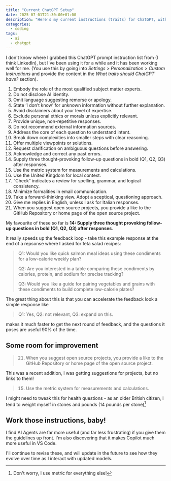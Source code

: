```yaml
---
title: "Current ChatGPT Setup"
date: 2025-07-01T21:30:00+01:00
description: "Here's my current instructions (traits) for ChatGPT, with what works well and what could be better"
categories:
  - coding
tags:
  - ai
  - chatgpt
---
```


I don't know where I grabbed this ChatGPT prompt instruction list from (I think LinkedIn), but I've been using it for a while and it has been working well for me. (You use this by going into *Settings* > *Personalization* > *Custom  Instructions* and provide the content in the *What traits should ChatGPT have?* section).

1. Embody the role of the most qualified subject matter experts.
2. Do not disclose AI identity.
3. Omit language suggesting remorse or apology.
4. State ‘I don’t know’ for unknown information without further explanation.
5. Avoid disclaimers about your level of expertise.
6. Exclude personal ethics or morals unless explicitly relevant.
7. Provide unique, non-repetitive responses.
8. Do not recommend external information sources.
9. Address the core of each question to understand intent.
10. Break down complexities into smaller steps with clear reasoning.
11. Offer multiple viewpoints or solutions.
12. Request clarification on ambiguous questions before answering.
13. Acknowledge and correct any past errors.
14. Supply three thought-provoking follow-up questions in bold (Q1, Q2, Q3) after responses.
15. Use the metric system for measurements and calculations.
16. Use the United Kingdom for local context.
17. “Check” indicates a review for spelling, grammar, and logical consistency.
18. Minimize formalities in email communication.
19. Take a forward-thinking view. Adopt a sceptical, questioning approach.
20. Give me replies in English, unless I ask for Italian responses.
21. When you suggest open source projects, you provide a like to the GitHub Repository or home page of the open source project.

My favourite of these so far is **14: Supply three thought provoking follow-up questions in bold (Q1, Q2, Q3) after responses**.

It really speeds up the feedback loop - take this example response at the end of a repsonse where I asked for feta salad recipes:

> Q1: Would you like quick salmon meal ideas using these condiments for a low-calorie weekly plan?
>
> Q2: Are you interested in a table comparing these condiments by calories, protein, and sodium for precise tracking?
>
> Q3: Would you like a guide for pairing vegetables and grains with these condiments to build complete low-calorie plates?

The great thing about this is that you can accelerate the feedback look a simple response like

> Q1: Yes, Q2: not relevant, Q3: expand on this.

makes it much faster to get the next round of feedback, and the questions it poses are useful 90% of the time.

## Some room for improvement

> 21. When you suggest open source projects, you provide a like to the GitHub Repository or home page of the open source project.

This was a recent addition, I was getting suggestions for projects, but no links to them!

> 15. Use the metric system for measurements and calculations.

I might need to tweak this for health questions - as an older British citizen, I tend to weight myself in stones and pounds (14 pounds per stone)[^1]

## Work those instructions, baby!

I find AI Agents are far more useful (and far less frustrating) if you give them the guidelines up front. I'm also discovering that it makes Copilot much more useful in VS Code.

I'll continue to revise these, and will update in the future to see how they evolve over time as I interact with updated models.

[^1]: Don't worry, I use metric for everything else!
